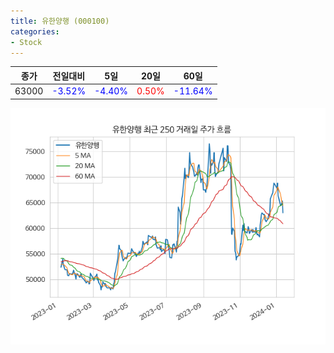 ```yaml
---
title: 유한양행 (000100)
categories:
- Stock
---
```


|종가|전일대비|5일|20일|60일|
|----|--------|---|----|----|
|63000|<span style="color: blue">-3.52%</span>|<span style="color: blue">-4.40%</span>|<span style="color: red">0.50%</span>|<span style="color: blue">-11.64%</span>|

<!-- more -->

![000100](/assets/images/stock/000100.png)